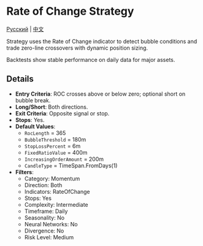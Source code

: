 # Rate of Change Strategy
[Русский](README_ru.md) | [中文](README_cn.md)

Strategy uses the Rate of Change indicator to detect bubble conditions and trade zero-line crossovers with dynamic position sizing.

Backtests show stable performance on daily data for major assets.

## Details

- **Entry Criteria**: ROC crosses above or below zero; optional short on bubble break.
- **Long/Short**: Both directions.
- **Exit Criteria**: Opposite signal or stop.
- **Stops**: Yes.
- **Default Values**:
  - `RocLength` = 365
  - `BubbleThreshold` = 180m
  - `StopLossPercent` = 6m
  - `FixedRatioValue` = 400m
  - `IncreasingOrderAmount` = 200m
  - `CandleType` = TimeSpan.FromDays(1)
- **Filters**:
  - Category: Momentum
  - Direction: Both
  - Indicators: RateOfChange
  - Stops: Yes
  - Complexity: Intermediate
  - Timeframe: Daily
  - Seasonality: No
  - Neural Networks: No
  - Divergence: No
  - Risk Level: Medium
